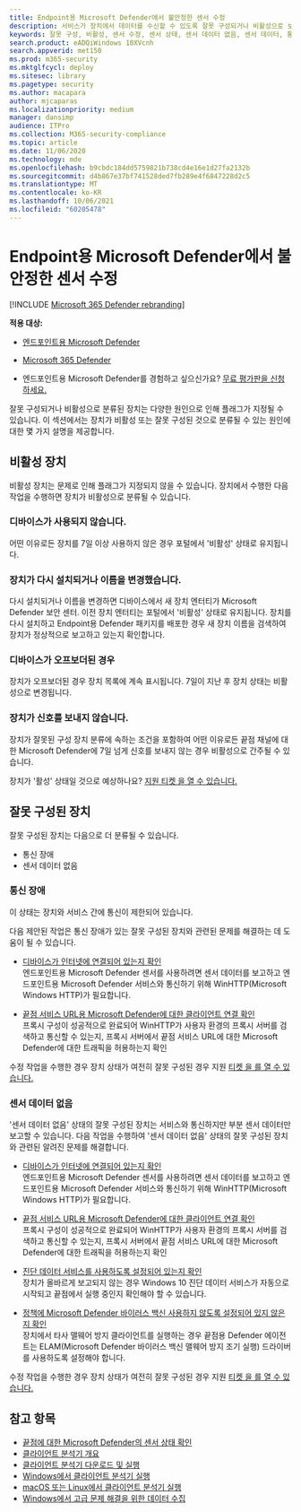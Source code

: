 ```yaml
---
title: Endpoint용 Microsoft Defender에서 불안정한 센서 수정
description: 서비스가 장치에서 데이터를 수신할 수 있도록 잘못 구성되거나 비활성으로 보고되는 장치 센서를 수정합니다.
keywords: 잘못 구성, 비활성, 센서 수정, 센서 상태, 센서 데이터 없음, 센서 데이터, 통신 장애, 통신
search.product: eADQiWindows 10XVcnh
search.appverid: met150
ms.prod: m365-security
ms.mktglfcycl: deploy
ms.sitesec: library
ms.pagetype: security
ms.author: macapara
author: mjcaparas
ms.localizationpriority: medium
manager: dansimp
audience: ITPro
ms.collection: M365-security-compliance
ms.topic: article
ms.date: 11/06/2020
ms.technology: mde
ms.openlocfilehash: b9cbdc184dd5759821b738cd4e16e1d27fa2132b
ms.sourcegitcommit: d4b867e37bf741528ded7fb289e4f6847228d2c5
ms.translationtype: MT
ms.contentlocale: ko-KR
ms.lasthandoff: 10/06/2021
ms.locfileid: "60205478"
---
```

# <a name="fix-unhealthy-sensors-in-microsoft-defender-for-endpoint"></a>Endpoint용 Microsoft Defender에서 불안정한 센서 수정

[!INCLUDE [Microsoft 365 Defender rebranding](../../includes/microsoft-defender.md)]

**적용 대상:**
- [엔드포인트용 Microsoft Defender](https://go.microsoft.com/fwlink/?linkid=2154037)
- [Microsoft 365 Defender](https://go.microsoft.com/fwlink/?linkid=2118804)

- 엔드포인트용 Microsoft Defender를 경험하고 싶으신가요? [무료 평가판을 신청하세요.](https://signup.microsoft.com/create-account/signup?products=7f379fee-c4f9-4278-b0a1-e4c8c2fcdf7e&ru=https://aka.ms/MDEp2OpenTrial?ocid=docs-wdatp-fixsensor-abovefoldlink)

잘못 구성되거나 비활성으로 분류된 장치는 다양한 원인으로 인해 플래그가 지정될 수 있습니다. 이 섹션에서는 장치가 비활성 또는 잘못 구성된 것으로 분류될 수 있는 원인에 대한 몇 가지 설명을 제공합니다.

## <a name="inactive-devices"></a>비활성 장치

비활성 장치는 문제로 인해 플래그가 지정되지 않을 수 있습니다. 장치에서 수행한 다음 작업을 수행하면 장치가 비활성으로 분류될 수 있습니다.

### <a name="device-is-not-in-use"></a>디바이스가 사용되지 않습니다.

어떤 이유로든 장치를 7일 이상 사용하지 않은 경우 포털에서 '비활성' 상태로 유지됩니다.

### <a name="device-was-reinstalled-or-renamed"></a>장치가 다시 설치되거나 이름을 변경했습니다.
다시 설치되거나 이름을 변경하면 디바이스에서 새 장치 엔터티가 Microsoft Defender 보안 센터. 이전 장치 엔터티는 포털에서 '비활성' 상태로 유지됩니다. 장치를 다시 설치하고 Endpoint용 Defender 패키지를 배포한 경우 새 장치 이름을 검색하여 장치가 정상적으로 보고하고 있는지 확인합니다.

### <a name="device-was-offboarded"></a>디바이스가 오프보더된 경우
장치가 오프보더된 경우 장치 목록에 계속 표시됩니다. 7일이 지난 후 장치 상태는 비활성으로 변경됩니다.

### <a name="device-is-not-sending-signals"></a>장치가 신호를 보내지 않습니다.
장치가 잘못된 구성 장치 분류에 속하는 조건을 포함하여 어떤 이유로든 끝점 채널에 대한 Microsoft Defender에 7일 넘게 신호를 보내지 않는 경우 비활성으로 간주될 수 있습니다. 

장치가 '활성' 상태일 것으로 예상하나요? [지원 티켓 을 열 수 있습니다.](https://support.microsoft.com/getsupport?wf=0&tenant=ClassicCommercial&oaspworkflow=start_1.0.0.0&locale=en-us&supportregion=en-us&pesid=16055&ccsid=636206786382823561)

## <a name="misconfigured-devices"></a>잘못 구성된 장치
잘못 구성된 장치는 다음으로 더 분류될 수 있습니다.
- 통신 장애
- 센서 데이터 없음

### <a name="impaired-communications"></a>통신 장애
이 상태는 장치와 서비스 간에 통신이 제한되어 있습니다.

다음 제안된 작업은 통신 장애가 있는 잘못 구성된 장치와 관련된 문제를 해결하는 데 도움이 될 수 있습니다.

- [디바이스가 인터넷에 연결되어 있는지 확인](troubleshoot-onboarding.md#troubleshoot-onboarding-issues-on-the-device)</br>
  엔드포인트용 Microsoft Defender 센서를 사용하려면 센서 데이터를 보고하고 엔드포인트용 Microsoft Defender 서비스와 통신하기 위해 WinHTTP(Microsoft Windows HTTP)가 필요합니다.

- [끝점 서비스 URL용 Microsoft Defender에 대한 클라이언트 연결 확인](configure-proxy-internet.md#verify-client-connectivity-to-microsoft-defender-for-endpoint-service-urls)</br>
  프록시 구성이 성공적으로 완료되어 WinHTTP가 사용자 환경의 프록시 서버를 검색하고 통신할 수 있는지, 프록시 서버에서 끝점 서비스 URL에 대한 Microsoft Defender에 대한 트래픽을 허용하는지 확인

수정 작업을 수행한 경우 장치 상태가 여전히 잘못 구성된 경우 지원 [티켓 을 를 열 수 있습니다.](https://go.microsoft.com/fwlink/?LinkID=761093&clcid=0x409)

### <a name="no-sensor-data"></a>센서 데이터 없음
'센서 데이터 없음' 상태의 잘못 구성된 장치는 서비스와 통신하지만 부분 센서 데이터만 보고할 수 있습니다.
다음 작업을 수행하여 '센서 데이터 없음' 상태의 잘못 구성된 장치와 관련된 알려진 문제를 해결합니다.

- [디바이스가 인터넷에 연결되어 있는지 확인](troubleshoot-onboarding.md#troubleshoot-onboarding-issues-on-the-device)</br>
  엔드포인트용 Microsoft Defender 센서를 사용하려면 센서 데이터를 보고하고 엔드포인트용 Microsoft Defender 서비스와 통신하기 위해 WinHTTP(Microsoft Windows HTTP)가 필요합니다.

- [끝점 서비스 URL용 Microsoft Defender에 대한 클라이언트 연결 확인](configure-proxy-internet.md#verify-client-connectivity-to-microsoft-defender-for-endpoint-service-urls)</br>
  프록시 구성이 성공적으로 완료되어 WinHTTP가 사용자 환경의 프록시 서버를 검색하고 통신할 수 있는지, 프록시 서버에서 끝점 서비스 URL에 대한 Microsoft Defender에 대한 트래픽을 허용하는지 확인

- [진단 데이터 서비스를 사용하도록 설정되어 있는지 확인](troubleshoot-onboarding.md#ensure-the-diagnostics-service-is-enabled)</br>
장치가 올바르게 보고되지 않는 경우 Windows 10 진단 데이터 서비스가 자동으로 시작되고 끝점에서 실행 중인지 확인해야 할 수 있습니다.

- [정책에 Microsoft Defender 바이러스 백신 사용하지 않도록 설정되어 있지 않은지 확인](troubleshoot-onboarding.md#ensure-that-microsoft-defender-antivirus-is-not-disabled-by-a-policy)</br>
장치에서 타사 맬웨어 방지 클라이언트를 실행하는 경우 끝점용 Defender 에이전트는 ELAM(Microsoft Defender 바이러스 백신 맬웨어 방지 조기 실행) 드라이버를 사용하도록 설정해야 합니다.

수정 작업을 수행한 경우 장치 상태가 여전히 잘못 구성된 경우 지원 [티켓 을 를 열 수 있습니다.](https://go.microsoft.com/fwlink/?LinkID=761093&clcid=0x409)

## <a name="see-also"></a>참고 항목
- [끝점에 대한 Microsoft Defender의 센서 상태 확인](check-sensor-status.md)
- [클라이언트 분석기 개요](overview-client-analyzer.md)
- [클라이언트 분석기 다운로드 및 실행](download-client-analyzer.md)
- [Windows에서 클라이언트 분석기 실행](run-analyzer-windows.md)
- [macOS 또는 Linux에서 클라이언트 분석기 실행](run-analyzer-macos-linux.md)
- [Windows에서 고급 문제 해결을 위한 데이터 수집](data-collection-analyzer.md)


